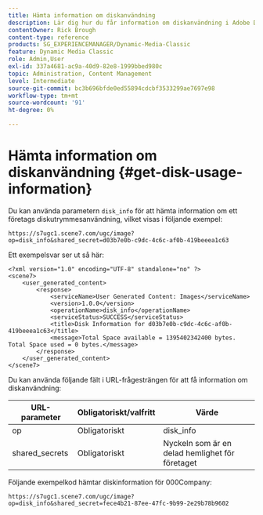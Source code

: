 ```yaml
---
title: Hämta information om diskanvändning
description: Lär dig hur du får information om diskanvändning i Adobe Dynamic Media Classic.
contentOwner: Rick Brough
content-type: reference
products: SG_EXPERIENCEMANAGER/Dynamic-Media-Classic
feature: Dynamic Media Classic
role: Admin,User
exl-id: 337a4681-ac9a-40d9-82e8-1999bbed980c
topic: Administration, Content Management
level: Intermediate
source-git-commit: bc3b696bfde0ed55894cdcbf3533299ae7697e98
workflow-type: tm+mt
source-wordcount: '91'
ht-degree: 0%

---
```


# Hämta information om diskanvändning {#get-disk-usage-information}

Du kan använda parametern `disk_info` för att hämta information om ett företags diskutrymmesanvändning, vilket visas i följande exempel:

```as3
https://s7ugc1.scene7.com/ugc/image?op=disk_info&shared_secret=d03b7e0b-c9dc-4c6c-af0b-419beeea1c63
```

Ett exempelsvar ser ut så här:

```as3
<?xml version="1.0" encoding="UTF-8" standalone="no" ?> 
<scene7> 
    <user_generated_content> 
        <response> 
            <serviceName>User Generated Content: Images</serviceName> 
            <version>1.0.0</version> 
            <operationName>disk_info</operationName> 
            <serviceStatus>SUCCESS</serviceStatus> 
            <title>Disk Information for d03b7e0b-c9dc-4c6c-af0b-419beeea1c63</title> 
            <message>Total Space available = 1395402342400 bytes. Total Space used = 0 bytes.</message> 
        </response> 
    </user_generated_content> 
</scene7>
```

Du kan använda följande fält i URL-frågesträngen för att få information om diskanvändning:

| URL-parameter | Obligatoriskt/valfritt | Värde |
| --- | --- | --- |
| op | Obligatoriskt | disk_info |
| shared_secrets | Obligatoriskt | Nyckeln som är en delad hemlighet för företaget |

Följande exempelkod hämtar diskinformation för 000Company:

```as3
https://s7ugc1.scene7.com/ugc/image?op=disk_info&shared_secret=fece4b21-87ee-47fc-9b99-2e29b78b9602
```
